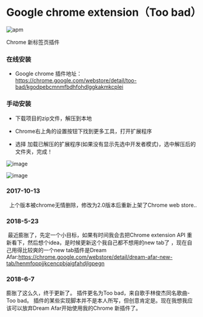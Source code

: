 # Google chrome extension（Too bad）

![apm](https://img.shields.io/apm/l/vim-mode.svg)

Chrome 新标签页插件

### 在线安装

- Google chrome 插件地址：https://chrome.google.com/webstore/detail/too-bad/kgodpebcmnmfbdhfohdlggkakmkcplei

### 手动安装

- 下载项目的zip文件，解压到本地

- Chrome右上角的设置按钮下找到更多工具，打开扩展程序

- 选择 加载已解压的扩展程序(如果没有显示先选中开发者模式)，选中解压后的文件夹，完成！


![image](https://raw.githubusercontent.com/ORACLE128G/Images/master/%E5%B1%8F%E5%B9%95%E6%88%AA%E5%9B%BE(2).png)

![image](https://raw.githubusercontent.com/ORACLE128G/Images/master/%E5%B1%8F%E5%B9%95%E6%88%AA%E5%9B%BE(3).png)


### 2017-10-13 
  
  上个版本被chrome无情删除，修改为2.0版本后重新上架了Chrome web store..

### 2018-5-23
 
  最近膨胀了，先定一个小目标，如果有时间我会去把Chrome extension API 重新看下，然后想个idea，是时候更新这个我自己都不想用的new tab了 ，现在自己用得比较爽的一个new tab插件是Dream Afar:https://chrome.google.com/webstore/detail/dream-afar-new-tab/henmfoppjjkcencpbjaigfahdjlgpegn
  
### 2018-6-7

  膨胀了这么久，终于更新了。
  插件更名为Too bad，来自歌手林俊杰同名歌曲-Too bad。
  插件的某些实现脚本并不是本人所写，但创意肯定是。现在我想我应该可以放弃Dream Afar开始使用我的Chrome 新插件了。
